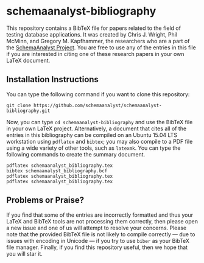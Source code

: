 # schemaanalyst-bibliography

This repository contains a BibTeX file for papers related to the field of
testing database applications. It was created by Chris J. Wright, Phil McMinn,
and Gregory M. Kapfhammer, the researchers who are a part of the [SchemaAnalyst
Project](http://www.schemaanalyst.org). You are free to use any of the entries
in this file if you are interested in citing one of these research papers in
your own LaTeX document.

## Installation Instructions

You can type the following command if you want to clone this repository:

```shell
git clone https://github.com/schemaanalyst/schemaanalyst-bibliography.git
```

Now, you can type `cd schemaanalyst-bibliography` and use the BibTeX file in
your own LaTeX project. Alternatively, a document that cites all of the entries
in this bibliography can be compiled on an Ubuntu 15.04 LTS workstation using
`pdflatex` and `bibtex`; you may also compile to a PDF file using a wide variety
of other tools, such as `latexmk`. You can type the following commands to create
the summary document.

```shell
pdflatex schemaanalyst_bibliography.tex
bibtex schemaanalyst_bibliography.bcf
pdflatex schemaanalyst_bibliography.tex
pdflatex schemaanalyst_bibliography.tex
```

## Problems or Praise?

If you find that some of the entries are incorrectly formatted and thus your
LaTeX and BibTeX tools are not processing them correctly, then please open a new
issue and one of us will attempt to resolve your concerns. Please note that the
provided BibTeX file is not likely to compile correctly &mdash; due to issues
with encoding in Unicode &mdash; if you try to use `biber` as your BibTeX file
manager. Finally, if you find this repository useful, then we hope that you will
star it.
